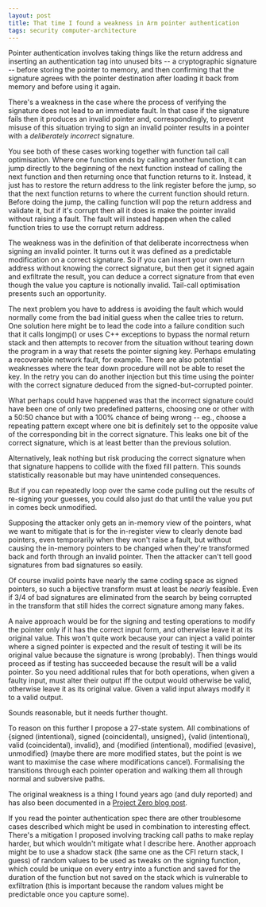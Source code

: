 ```yaml
---
layout: post
title: That time I found a weakness in Arm pointer authentication
tags: security computer-architecture
---
```

Pointer authentication involves taking things like the return address
and inserting an authentication tag into unused bits -- a cryptographic
signature -- before storing the pointer to memory, and then confirming
that the signature agrees with the pointer destination after loading it
back from memory and before using it again.

There's a weakness in the case where the process of verifying the
signature does not lead to an immediate fault.  In that case if the signature
fails then it produces an invalid pointer and, correspondingly, to prevent
misuse of this situation trying to sign an invalid pointer results in
a pointer with a _deliberately incorrect_ signature.

You see both of these cases working together with function tail call
optimisation.  Where one function ends by calling another function, it
can jump directly to the beginning of the next function instead of
calling the next function and then returning once that function returns
to it.  Instead, it just has to restore the return address to the link
register before the jump, so that the next function returns to where the
current function should return.  Before doing the jump, the calling
function will pop the return address and validate it, but if it's
corrupt then all it does is make the pointer invalid without raising a
fault.  The fault will instead happen when the called function tries to
use the corrupt return address.

The weakness was in the definition of that deliberate incorrectness when
signing an invalid pointer.  It turns out it was defined as a
predictable modification on a correct signature.  So if you can insert
your own return address without knowing the correct signature, but
then get it signed again and exfiltrate the result, you can deduce
a correct signature from that even though the value you capture is
notionally invalid.  Tail-call optimisation presents such an opportunity.

The next problem you have to address is avoiding the fault which
would normally come from the bad initial guess when the callee tries to return. 
One solution here might be to lead the code into a failure condition such that it calls
longjmp() or uses C++ exceptions to bypass the normal return stack
and then attempts to recover from the situation without tearing down
the program in a way that resets the pointer signing key.
Perhaps emulating a recoverable network fault, for example.
There are also potential weaknesses where the tear down procedure will not be able to reset the key.
In the retry you can do another injection but this time using the
pointer with the correct signature deduced from the
signed-but-corrupted pointer.

What perhaps could have happened was that the incorrect signature
could have been one of only two predefined patterns, choosing one or
other with a 50:50 chance but with a 100% chance of being wrong -- eg.,
choose a repeating pattern except where one bit is definitely set to the
opposite value of the corresponding bit in the correct signature.  This
leaks one bit of the correct signature, which is at least better than
the previous solution.

Alternatively, leak nothing but risk producing the correct signature
when that signature happens to collide with the fixed fill pattern.  This sounds statistically reasonable but may have unintended consequences.

But if you can repeatedly loop over the same code pulling out the results of re-signing your guesses, you could also just do that until the value you put in comes beck unmodified.

Supposing the attacker only gets an in-memory view of the pointers, what we want to mitigate that is for the in-register view to clearly denote bad pointers, even temporarily when they won't raise a fault, but without causing the in-memory pointers to be changed when they're transformed back and forth through an invalid pointer.  Then the attacker can't tell good signatures from bad signatures so easily. 

Of course invalid points have nearly the same coding space as signed pointers, so such a bijective transform must at least be _nearly_ feasible.  Even if 3/4 of bad signatures are eliminated from the search by being corrupted in the transform that still hides the correct signature among many fakes.


A naive approach would be for the signing and testing operations to modify the pointer only if it has the correct input form, and otherwise leave it at its original value.  This won't quite work because your can inject a valid pointer where a signed pointer is expected and the result of testing it will be its original value because the signature is wrong (probably).  Then things would proceed as if testing has succeeded because the result will be a valid pointer.  So you need additional rules that for both operations, when given a faulty input, must alter their output iff the output would otherwise be valid, otherwise leave it as its original value.  Given a valid input always modify it to a valid output.

Sounds reasonable, but it needs further thought.

To reason on this further I propose a 27-state system.  All combinations of {signed (intentional), signed (coincidental), unsigned}, {valid (intentional), valid (coincidental), invalid}, and {modified (intentional), modified (evasive), unmodified} (maybe there are more modified states, but the point is we want to maximise the case where modifications cancel).  Formalising the transitions through each pointer operation and walking them all through normal and subversive paths.

The original weakness is a thing I found years ago (and duly reported) and has also been documented in a [Project Zero blog post][].

If you read the pointer authentication spec there are other troublesome cases described which might be used in combination to interesting effect.  There's a mitigation I proposed involving tracking call paths to make replay harder, but which wouldn't mitigate what I describe here.  Another approach might be to use a shadow stack (the same one as the CFI return stack, I guess) of random values to be used as tweaks on the signing function, which could be unique on every entry into a function and saved for the duration of the function but not saved on the stack which is vulnerable to exfiltration (this is important because the random values might be predictable once you capture some).

[Project Zero blog post]: <https://googleprojectzero.blogspot.com/2019/02/examining-pointer-authentication-on.html>
